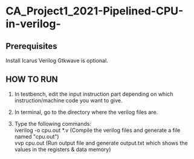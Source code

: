 # CA_Project1_2021-Pipelined-CPU-in-verilog-

## Prerequisites
Install Icarus Verilog
Gtkwave is optional.

## HOW TO RUN
1) In testbench, edit the input instruction part depending on which instruction/machine code you want to give.

2) In terminal, go to the directory where the verilog files are.

3) Type the following commands:\
  iverilog -o cpu.out *.v     (Compile the verilog files and generate a file named "cpu.out")\
  vvp cpu.out                 (Run output file and generate output.txt which shows the values in the registers & data memory)

